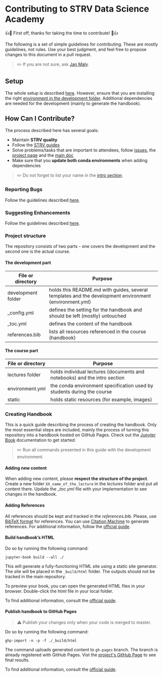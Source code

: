 # Contributing to STRV Data Science Academy

👍🎉 First off, thanks for taking the time to contribute! 🎉👍

The following is a set of simple guidelines for contributing. These are mostly guidelines, not rules. Use your best
judgment, and feel free to propose changes to this document in a pull request.

> ✏️ If you are not sure, ask [Jan Maly](https://github.com/honzaMaly).

## Setup

The whole setup is described [here](../lectures/00_start/environment-setup.md#setup). However, ensure that you are
installing the right [environment in the development folder](environment.yml). Additional dependencies are needed for
the development (mainly to generate the handbook).

## How Can I Contribute?

The process described here has several goals:

- Maintain **STRV quality**
- Follow the [STRV guides](https://github.com/strvcom/awesome-ds-docs/tree/master/guides)
- Solve problems/tasks that are important to attendees, follow [issues](https://github.com/strvcom/ds-academy/issues),
  the [project page](https://github.com/strvcom/ds-academy/projects/1) and
  the [main doc](https://docs.google.com/document/d/1y70tjwpTyntWU_-cbHKC4GGYapBZ6hHYOcWffInp2yw/)
- Make sure that you **update both conda environments** when adding dependencies

> ✏️ Do not forget to list your name in the [intro section](../README.md#strv-data-science-academy).

### Reporting Bugs

Follow the guidelines described [here](../README.md#reporting-bugs).

### Suggesting Enhancements

Follow the guidelines described [here](../README.md#suggesting-enhancements).

### Project structure

The repository consists of two parts - one covers the development and the second one is the actual course.

#### The development part

| File or directory  | Purpose                                                                                               |
|--------------------|-------------------------------------------------------------------------------------------------------|
| development folder | holds this README.md with guides, several templates and the development environment (environment.yml) |
| _config.yml        | defines the setting for the handbook and should be left (mostly) untouched                            |
| _toc.yml           | defines the content of the handbook                                                                   |
| references.bib     | lists all resources referenced in the course (handbook)                                               |

#### The course part

| File or directory | Purpose                                                                   |
|-------------------|---------------------------------------------------------------------------|
| lectures folder   | holds individual lectures (documents and notebooks) and the intro section |
| environment.yml   | the conda environment specification used by students during the course    |
| static            | holds static resources (for example, images)                              |

### Creating Handbook

This is a quick guide describing the process of creating the handbook. Only the most essential steps are included,
mainly the process of turning this repository into a handbook hosted on GitHub Pages. Check out
the [Jupyter Book](https://jupyterbook.org/en/stable/intro.html) documentation to get started.

> ✏️ Run all commands presented in this guide with the development environment.

#### Adding new content

When adding new content, please **respect the structure of the project**. Create a new folder `XX_name_of_the_lecture`
in the _lectures_ folder and put all content there. Update the __toc.yml_ file with your implementation to see changes
in the handbook.

#### Adding References

All references should be kept and tracked in the _references.bib_. Please,
use [BibTeX format]( http://www.bibtex.org/Using/) for references. You can
use [Citation Machine](https://www.citationmachine.net/) to generate references. For additional information, follow
the [official guide](https://jupyterbook.org/en/stable/tutorials/references.html).

#### Build handbook’s HTML

Do so by running the following command:

```console
jupyter-book build --all ./
```

This will generate a fully-functioning HTML site using a static site generator. The site will be placed in
the `_build/html` folder. The outputs should not be tracked in the main repository.

To preview your book, you can open the generated HTML files in your browser. Double-click the html file in your
local folder.

To find additional information, consult the [official guide](https://jupyterbook.org/en/stable/start/build.html).

#### Publish handbook to GitHub Pages

> ⚠️ Publish your changes only when your code is merged to master.

Do so by running the following command:

```console
ghp-import -n -p -f ./_build/html
```

The command uploads generated content to `gh-pages` branch. The branch is already registered with GitHub Pages. Vist the
[project's GitHub Page](https://strvcom.github.io/ds-academy/intro.html) to see final results.

To find additional information, consult the [official guide](https://jupyterbook.org/en/stable/start/publish.html).

